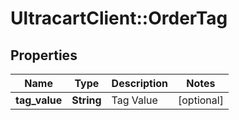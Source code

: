 # UltracartClient::OrderTag

## Properties
Name | Type | Description | Notes
------------ | ------------- | ------------- | -------------
**tag_value** | **String** | Tag Value | [optional] 


